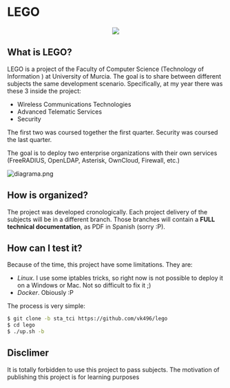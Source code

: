 LEGO
======
<p align="center">
  <img src="https://www.ekito.fr/people/wp-content/uploads/2015/11/DockerCon-Whale-Lego.jpg">
</p>

## What is LEGO?
LEGO is a project of the Faculty of Computer Science (Technology of Information ) at University of Murcia. The goal is to share between different subjects the same development scenario. Specifically, at my year there was these 3 inside the project:

- Wireless Communications Technologies
- Advanced Telematic Services
- Security

The first two was coursed together the first quarter. Security was coursed the last quarter.

The goal is to deploy two enterprise organizations with their own services (FreeRADIUS, OpenLDAP, Asterisk, OwnCloud, Firewall, etc.)

![diagrama.png](diagrama.png)

## How is organized?
The project was developed cronologically. Each project delivery of the subjects will be in a different branch. Those branches will contain a **FULL technical documentation**, as PDF in Spanish (sorry :P).


## How can I test it?
Because of the time, this project have some limitations. They are:

* *Linux*. I use some iptables tricks, so right now is not possible to deploy it on a Windows or Mac. Not so difficult to fix it ;)
* *Docker*. Obiously :P

The process is very simple:


```bash
$ git clone -b sta_tci https://github.com/vk496/lego
$ cd lego
$ ./up.sh -b
```

## Disclimer
It is totally forbidden to use this project to pass subjects. The motivation of publishing this project is for learning purposes
